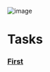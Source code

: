 ![image](https://user-images.githubusercontent.com/124984811/218023351-6972567f-af7d-4906-9a64-7cfa177f34b7.png)
# Tasks
### [First](https://github.com/DanilkaRavdinka/PracticeAPI/tree/main/FirstTask)
